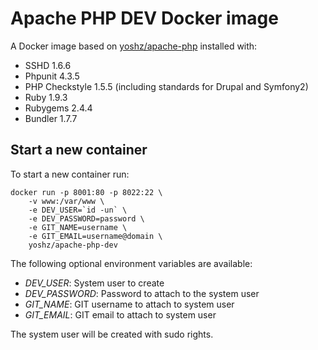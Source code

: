 Apache PHP DEV Docker image
===========================

A Docker image based on [yoshz/apache-php](https://registry.hub.docker.com/u/yoshz/apache-php/) installed with:

* SSHD 1.6.6
* Phpunit 4.3.5
* PHP Checkstyle 1.5.5 (including standards for Drupal and Symfony2)
* Ruby 1.9.3
* Rubygems 2.4.4
* Bundler 1.7.7

Start a new container
---------------------

To start a new container run:

    docker run -p 8001:80 -p 8022:22 \
        -v www:/var/www \
        -e DEV_USER=`id -un` \
        -e DEV_PASSWORD=password \
        -e GIT_NAME=username \
        -e GIT_EMAIL=username@domain \
        yoshz/apache-php-dev

The following optional environment variables are available:

* *DEV_USER*: System user to create
* *DEV_PASSWORD*: Password to attach to the system user
* *GIT_NAME*: GIT username to attach to system user
* *GIT_EMAIL*: GIT email to attach to system user

The system user will be created with sudo rights.
